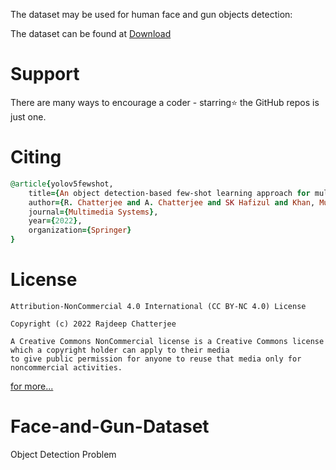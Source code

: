 The dataset may be used for human face and gun objects detection: <br>

The dataset can be found at <a href="https://drive.google.com/file/d/1vwWAvk6ZISu_hJ5SaaCjEmMYPcd4k9h4/view?usp=sharing
">Download</a> <br>

# Support
There are many ways to encourage a coder - starring⭐️ the GitHub repos is just one.

# Citing
```ruby
@article{yolov5fewshot,
	title={An object detection‑based few‑shot learning approach for multimedia quality assessment},
	author={R. Chatterjee and A. Chatterjee and SK Hafizul and Khan, Muhammad Khurram},
	journal={Multimedia Systems},
	year={2022},
	organization={Springer}
}
```

# License 

```
Attribution-NonCommercial 4.0 International (CC BY-NC 4.0) License

Copyright (c) 2022 Rajdeep Chatterjee

A Creative Commons NonCommercial license is a Creative Commons license which a copyright holder can apply to their media
to give public permission for anyone to reuse that media only for noncommercial activities.
```
 <a href="https://creativecommons.org/licenses/by-nc/4.0/">for more...</a>
 
# Face-and-Gun-Dataset
Object Detection Problem
